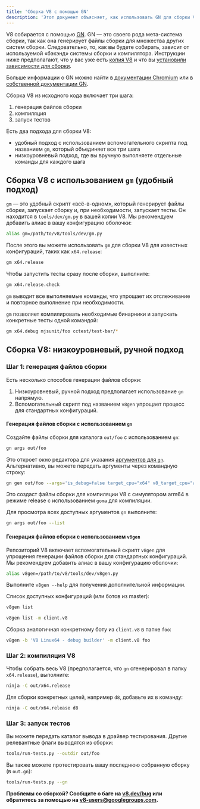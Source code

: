 ```yaml
---
title: 'Сборка V8 с помощью GN'
description: 'Этот документ объясняет, как использовать GN для сборки V8.'
---
```

V8 собирается с помощью [GN](https://gn.googlesource.com/gn/+/master/docs/). GN — это своего рода мета-система сборки, так как она генерирует файлы сборки для множества других систем сборки. Следовательно, то, как вы будете собирать, зависит от используемой «бэкэнд» системы сборки и компилятора.
Инструкции ниже предполагают, что у вас уже есть [копия V8](/docs/source-code) и что вы [установили зависимости для сборки](/docs/build).

Больше информации о GN можно найти в [документации Chromium](https://www.chromium.org/developers/gn-build-configuration) или в [собственной документации GN](https://gn.googlesource.com/gn/+/master/docs/).

Сборка V8 из исходного кода включает три шага:

1. генерация файлов сборки
1. компиляция
1. запуск тестов

Есть два подхода для сборки V8:

- удобный подход с использованием вспомогательного скрипта под названием `gm`, который объединяет все три шага
- низкоуровневый подход, где вы вручную выполняете отдельные команды для каждого шага

## Сборка V8 с использованием `gm` (удобный подход)

`gm` — это удобный скрипт «всё-в-одном», который генерирует файлы сборки, запускает сборку и, при необходимости, запускает тесты. Он находится в `tools/dev/gm.py` в вашей копии V8. Мы рекомендуем добавить алиас в вашу конфигурацию оболочки:

```bash
alias gm=/path/to/v8/tools/dev/gm.py
```

После этого вы можете использовать `gm` для сборки V8 для известных конфигураций, таких как `x64.release`:

```bash
gm x64.release
```

Чтобы запустить тесты сразу после сборки, выполните:

```bash
gm x64.release.check
```

`gm` выводит все выполняемые команды, что упрощает их отслеживание и повторное выполнение при необходимости.

`gm` позволяет компилировать необходимые бинарники и запускать конкретные тесты одной командой:

```bash
gm x64.debug mjsunit/foo cctest/test-bar/*
```

## Сборка V8: низкоуровневый, ручной подход

### Шаг 1: генерация файлов сборки

Есть несколько способов генерации файлов сборки:

1. Низкоуровневый, ручной подход предполагает использование `gn` напрямую.
1. Вспомогательный скрипт под названием `v8gen` упрощает процесс для стандартных конфигураций.

#### Генерация файлов сборки с использованием `gn`

Создайте файлы сборки для каталога `out/foo` с использованием `gn`:

```bash
gn args out/foo
```

Это откроет окно редактора для указания [аргументов для `gn`](https://gn.googlesource.com/gn/+/master/docs/reference.md). Альтернативно, вы можете передать аргументы через командную строку:

```bash
gn gen out/foo --args='is_debug=false target_cpu="x64" v8_target_cpu="arm64" use_goma=true'
```

Это создаст файлы сборки для компиляции V8 с симулятором arm64 в режиме release с использованием `goma` для компиляции.

Для просмотра всех доступных аргументов `gn` выполните:

```bash
gn args out/foo --list
```

#### Генерация файлов сборки с использованием `v8gen`

Репозиторий V8 включает вспомогательный скрипт `v8gen` для упрощения генерации файлов сборки для стандартных конфигураций. Мы рекомендуем добавить алиас в вашу конфигурацию оболочки:

```bash
alias v8gen=/path/to/v8/tools/dev/v8gen.py
```

Выполните `v8gen --help` для получения дополнительной информации.

Список доступных конфигураций (или ботов из master):

```bash
v8gen list
```

```bash
v8gen list -m client.v8
```

Сборка аналогичная конкретному боту из `client.v8` в папке `foo`:

```bash
v8gen -b 'V8 Linux64 - debug builder' -m client.v8 foo
```

### Шаг 2: компиляция V8

Чтобы собрать весь V8 (предполагается, что `gn` сгенерировал в папку `x64.release`), выполните:

```bash
ninja -C out/x64.release
```

Для сборки конкретных целей, например `d8`, добавьте их в команду:

```bash
ninja -C out/x64.release d8
```

### Шаг 3: запуск тестов

Вы можете передать каталог вывода в драйвер тестирования. Другие релевантные флаги выводятся из сборки:

```bash
tools/run-tests.py --outdir out/foo
```

Вы также можете протестировать вашу последнюю собранную сборку (в `out.gn`):

```bash
tools/run-tests.py --gn
```

**Проблемы со сборкой? Сообщите о баге на [v8.dev/bug](https://v8.dev/bug) или обратитесь за помощью на [v8-users@googlegroups.com](mailto:v8-users@googlegroups.com).**
